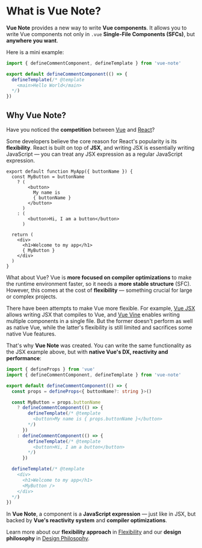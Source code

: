 # What is Vue Note?

**Vue Note** provides a new way to write **Vue components**. It allows you to write Vue components not only in `.vue` **Single-File Components (SFCs)**, but **anywhere you want**.

Here is a mini example:

```typescript
import { defineCommentComponent, defineTemplate } from 'vue-note'

export default defineCommentComponent(() => {
  defineTemplate(/* @template
    <main>Hello World</main>
  */)
})
```

## Why Vue Note?

Have you noticed the **competition** between [Vue](https://vuejs.org/) and [React](https://react.dev)?

Some developers believe the core reason for React's popularity is its **flexibility**. React is built on top of **JSX**, and writing JSX is essentially writing JavaScript — you can treat any JSX expression as a regular JavaScript expression.

```tsx
export default function MyApp({ buttonName }) {
  const MyButton = buttonName
    ? (
        <button>
          My name is
          { buttonName }
        </button>
      )
    : (
        <button>Hi, I am a button</button>
      )

  return (
    <div>
      <h1>Welcome to my app</h1>
      { MyButton }
    </div>
  )
}
```

What about Vue? Vue is **more focused on compiler optimizations** to make the runtime environment faster, so it needs a **more stable structure** (SFC). However, this comes at the cost of **flexibility** — something crucial for large or complex projects.

There have been attempts to make Vue more flexible. For example, [Vue JSX](https://github.com/vuejs/babel-plugin-jsx) allows writing JSX that compiles to Vue, and [Vue Vine](https://vue-vine.dev) enables writing multiple components in a single file.
But the former doesn't perform as well as native Vue, while the latter's flexibility is still limited and sacrifices some native Vue features.

That's why **Vue Note** was created. You can write the same functionality as the JSX example above, but with **native Vue's DX, reactivity and performance**:

```typescript
import { defineProps } from 'vue'
import { defineCommentComponent, defineTemplate } from 'vue-note'

export default defineCommentComponent(() => {
  const props = defineProps<{ buttonName?: string }>()

  const MyButton = props.buttonName
    ? defineCommentComponent(() => {
        defineTemplate(/* @template
          <button>My name is { props.buttonName }</button>
        */)
      })
    : defineCommentComponent(() => {
        defineTemplate(/* @template
          <button>Hi, I am a button</button>
        */)
      })

  defineTemplate(/* @template
    <div>
      <h1>Welcome to my app</h1>
      <MyButton />
    </div>
  */)
})
```

In **Vue Note**, a component is a **JavaScript expression** — just like in JSX, but backed by **Vue's reactivity system** and **compiler optimizations**.

Learn more about our **flexibility approach** in [Flexibility](/guide/flexibility) and our **design philosophy** in [Design Philosophy](/extra/design-philosophy).
